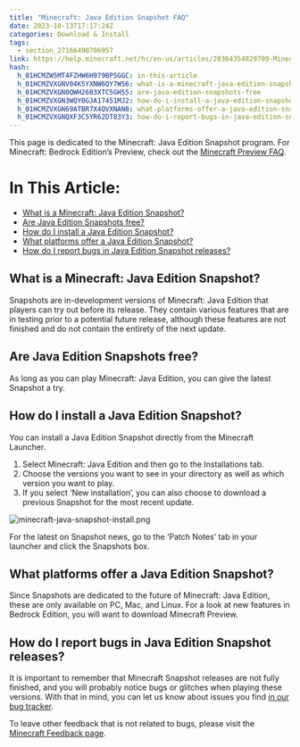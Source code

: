 ```yaml
---
title: "Minecraft: Java Edition Snapshot FAQ"
date: 2023-10-13T17:17:24Z
categories: Download & Install
tags:
  - section_27166490706957
link: https://help.minecraft.net/hc/en-us/articles/20364354829709-Minecraft-Java-Edition-Snapshot-FAQ
hash:
  h_01HCMZW5MT4FZHW6H979BP5GGC: in-this-article
  h_01HCMZVXGNV04K5YXNW6QY7WS6: what-is-a-minecraft-java-edition-snapshot
  h_01HCMZVXGN0QWH2603XTC5GH55: are-java-edition-snapshots-free
  h_01HCMZVXGN3WQY0GJA17451MJ2: how-do-i-install-a-java-edition-snapshot
  h_01HCMZVXGN69ATBR7X4QVXNAN8: what-platforms-offer-a-java-edition-snapshot
  h_01HCMZVXGNQXF3C5YR62DT83Y3: how-do-i-report-bugs-in-java-edition-snapshot-releases
---
```


This page is dedicated to the Minecraft: Java Edition Snapshot program. For Minecraft: Bedrock Edition’s Preview, check out the [Minecraft Preview FAQ](./How-to-Install-Minecraft-Preview.md).

# In This Article:

- [What is a Minecraft: Java Edition Snapshot?](https://help.minecraft.net/hc/en-us/articles/undefined#h_01HCMZVXGNV04K5YXNW6QY7WS6)
- [Are Java Edition Snapshots free?](https://help.minecraft.net/hc/en-us/articles/undefined#h_01HCMZVXGN0QWH2603XTC5GH55)
- [How do I install a Java Edition Snapshot?](https://help.minecraft.net/hc/en-us/articles/undefined#h_01HCMZVXGN3WQY0GJA17451MJ2)
- [What platforms offer a Java Edition Snapshot?](https://help.minecraft.net/hc/en-us/articles/undefined#h_01HCMZVXGN69ATBR7X4QVXNAN8)
- [How do I report bugs in Java Edition Snapshot releases?](https://help.minecraft.net/hc/en-us/articles/undefined#h_01HCMZVXGNQXF3C5YR62DT83Y3)

## What is a Minecraft: Java Edition Snapshot?

Snapshots are in-development versions of Minecraft: Java Edition that players can try out before its release. They contain various features that are in testing prior to a potential future release, although these features are not finished and do not contain the entirety of the next update.

## Are Java Edition Snapshots free?

As long as you can play Minecraft: Java Edition, you can give the latest Snapshot a try.

## How do I install a Java Edition Snapshot?

You can install a Java Edition Snapshot directly from the Minecraft Launcher.

1.  Select Minecraft: Java Edition and then go to the Installations tab.
2.  Choose the versions you want to see in your directory as well as which version you want to play.
3.  If you select ‘New installation’, you can also choose to download a previous Snapshot for the most recent update.

![minecraft-java-snapshot-install.png](https://minecrafthelp.zendesk.com/hc/article_attachments/20364323482381)

For the latest on Snapshot news, go to the ‘Patch Notes’ tab in your launcher and click the Snapshots box.

## What platforms offer a Java Edition Snapshot?

Since Snapshots are dedicated to the future of Minecraft: Java Edition, these are only available on PC, Mac, and Linux. For a look at new features in Bedrock Edition, you will want to download Minecraft Preview.

## How do I report bugs in Java Edition Snapshot releases?

It is important to remember that Minecraft Snapshot releases are not fully finished, and you will probably notice bugs or glitches when playing these versions. With that in mind, you can let us know about issues you find [in our bug tracker](https://minecraft.net/en-us/bugs/pc/).

To leave other feedback that is not related to bugs, please visit the [Minecraft Feedback page](https://feedback.minecraft.net/hc/en-us).
